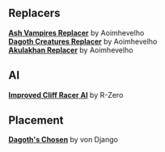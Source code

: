 ## Replacers
[**Ash Vampires Replacer**](https://www.nexusmods.com/morrowind/mods/42832) by Aoimhevelho  
[**Dagoth Creatures Replacer**](https://www.nexusmods.com/morrowind/mods/42834) by Aoimhevelho  
[**Akulakhan Replacer**](https://www.nexusmods.com/morrowind/mods/42855) by Aoimhevelho  

## AI
[**Improved Cliff Racer AI**](https://www.nexusmods.com/morrowind/mods/44712) by R-Zero  

## Placement
[**Dagoth's Chosen**](https://www.nexusmods.com/morrowind/mods/31429) by von Django  
